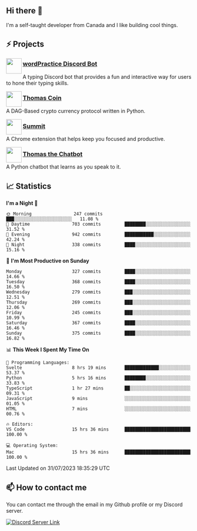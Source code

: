<h2>Hi there 👋</h2>

<p>I'm a self-taught developer from Canada and I like building cool things.</p>

<h2>⚡ Projects</h2>

<img align="left" src="https://i.imgur.com/BIzs17V.png" width="42" height="42" />
<h3><a target="_blank" href="https://wordpractice.principle.sh/">wordPractice Discord Bot</a></h3>
<p>A typing Discord bot that provides a fun and interactive way for users to hone their typing skills.</p>

<img align="left" src="https://i.imgur.com/4FdQpgN.png" width="42" height="42" />
<h3><a href="https://github.com/principle105/thomas-coin">Thomas Coin</a></h3>
<p>A DAG-Based crypto currency protocol written in Python.</p>

<img align="left" src="https://i.imgur.com/Ly8Atho.png" width="42" height="42" />
<h3><a href="https://summit.sh/">Summit</a></h3>
<p>A Chrome extension that helps keep you focused and productive.</p>

<img align="left" src="https://i.imgur.com/hA9YF2s.png" width="42" height="42" />
<h3><a href="https://github.com/principle105/thomasthechatbot">Thomas the Chatbot</a></h3>
<p>A Python chatbot that learns as you speak to it.</p>

<h2>📈 Statistics</h2>

<!--START_SECTION:waka-->
**I'm a Night 🦉** 

```text
🌞 Morning                247 commits         ███░░░░░░░░░░░░░░░░░░░░░░   11.08 % 
🌆 Daytime                703 commits         ████████░░░░░░░░░░░░░░░░░   31.52 % 
🌃 Evening                942 commits         ███████████░░░░░░░░░░░░░░   42.24 % 
🌙 Night                  338 commits         ████░░░░░░░░░░░░░░░░░░░░░   15.16 % 
```
📅 **I'm Most Productive on Sunday** 

```text
Monday                   327 commits         ████░░░░░░░░░░░░░░░░░░░░░   14.66 % 
Tuesday                  368 commits         ████░░░░░░░░░░░░░░░░░░░░░   16.50 % 
Wednesday                279 commits         ███░░░░░░░░░░░░░░░░░░░░░░   12.51 % 
Thursday                 269 commits         ███░░░░░░░░░░░░░░░░░░░░░░   12.06 % 
Friday                   245 commits         ███░░░░░░░░░░░░░░░░░░░░░░   10.99 % 
Saturday                 367 commits         ████░░░░░░░░░░░░░░░░░░░░░   16.46 % 
Sunday                   375 commits         ████░░░░░░░░░░░░░░░░░░░░░   16.82 % 
```


📊 **This Week I Spent My Time On** 

```text
💬 Programming Languages: 
Svelte                   8 hrs 19 mins       █████████████░░░░░░░░░░░░   53.37 % 
Python                   5 hrs 16 mins       ████████░░░░░░░░░░░░░░░░░   33.83 % 
TypeScript               1 hr 27 mins        ██░░░░░░░░░░░░░░░░░░░░░░░   09.31 % 
JavaScript               9 mins              ░░░░░░░░░░░░░░░░░░░░░░░░░   01.05 % 
HTML                     7 mins              ░░░░░░░░░░░░░░░░░░░░░░░░░   00.76 % 

🔥 Editors: 
VS Code                  15 hrs 36 mins      █████████████████████████   100.00 % 

💻 Operating System: 
Mac                      15 hrs 36 mins      █████████████████████████   100.00 % 
```


 Last Updated on 31/07/2023 18:35:29 UTC
<!--END_SECTION:waka-->

<h2>📫 How to contact me</h2>

You can contact me through the email in my Github profile or my Discord server.

[![Discord Server Link](https://dcbadge.vercel.app/api/server/DHnk46C)](https://discord.gg/DHnk46C)

